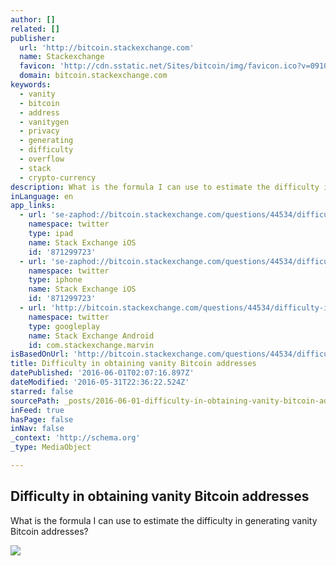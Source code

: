 ```yaml
---
author: []
related: []
publisher:
  url: 'http://bitcoin.stackexchange.com'
  name: Stackexchange
  favicon: 'http://cdn.sstatic.net/Sites/bitcoin/img/favicon.ico?v=0910168c5c65'
  domain: bitcoin.stackexchange.com
keywords:
  - vanity
  - bitcoin
  - address
  - vanitygen
  - privacy
  - generating
  - difficulty
  - overflow
  - stack
  - crypto-currency
description: What is the formula I can use to estimate the difficulty in generating vanity Bitcoin addresses?
inLanguage: en
app_links:
  - url: 'se-zaphod://bitcoin.stackexchange.com/questions/44534/difficulty-in-obtaining-vanity-bitcoin-addresses'
    namespace: twitter
    type: ipad
    name: Stack Exchange iOS
    id: '871299723'
  - url: 'se-zaphod://bitcoin.stackexchange.com/questions/44534/difficulty-in-obtaining-vanity-bitcoin-addresses'
    namespace: twitter
    type: iphone
    name: Stack Exchange iOS
    id: '871299723'
  - url: 'http://bitcoin.stackexchange.com/questions/44534/difficulty-in-obtaining-vanity-bitcoin-addresses'
    namespace: twitter
    type: googleplay
    name: Stack Exchange Android
    id: com.stackexchange.marvin
isBasedOnUrl: 'http://bitcoin.stackexchange.com/questions/44534/difficulty-in-obtaining-vanity-bitcoin-addresses'
title: Difficulty in obtaining vanity Bitcoin addresses
datePublished: '2016-06-01T02:07:16.897Z'
dateModified: '2016-05-31T22:36:22.524Z'
starred: false
sourcePath: _posts/2016-06-01-difficulty-in-obtaining-vanity-bitcoin-addresses.md
inFeed: true
hasPage: false
inNav: false
_context: 'http://schema.org'
_type: MediaObject

---
```

<article style=""><h1>Difficulty in obtaining vanity Bitcoin addresses</h1><p>What is the formula I can use to estimate the difficulty in generating vanity Bitcoin addresses?</p><img src="http://cdn.sstatic.net/Sites/bitcoin/img/apple-touch-icon.png?v=a43e5a337e6b&amp;a" /></article>
